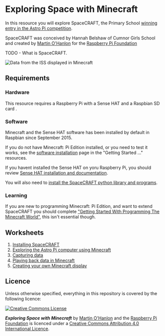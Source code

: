 # Exploring Space with Minecraft

In this resource you will explore SpaceCRAFT, the Primary School [winning entry in the Astro Pi competition](https://astro-pi.org/competition/winners/).

SpaceCRAFT was conceived by Hannah Belshaw of Cumnor Girls School and created by [Martin O'Hanlon](http://www.stuffaboutcode.com) for the [Raspberry Pi Foundation](https://www.raspberrypi.org) 

TODO - What is SpaceCRAFT.

![Data from the ISS displayed in Minecraft](../images/spacecraft.png)

## Requirements

### Hardware

This resource requires a Raspberry Pi with a Sense HAT and a Raspbian SD card .

### Software

Minecraft and the Sense HAT software has been installed by default in Raspbian since September 2015.

If you do not have Minecraft: Pi Edition installed, or you need to test it works, see the [software installation](http://www.raspberrypi.org/learning/getting-started-with-minecraft-pi/software.md) page in the "Getting Started ..." resources.

If you havent installed the Sense HAT on yoru Raspberry Pi, you should review [Sense HAT installation and documentation](https://www.raspberrypi.org/documentation/hardware/sense-hat/).

You will also need to [install the SpaceCRAFT python library and programs](installspacecraft.md).

### Learning

If you are new to programming Minecraft: Pi Edition, and want to extend SpaceCRAFT you should complete ["Getting Started With Programming The Minecraft World"](http://www.raspberrypi.org/learning/getting-started-with-minecraft-pi/), this isn't essential though.

## Worksheets

1. [Installing SpaceCRAFT](worksheets/installspacecraft.md)
2. [Exploring the Astro Pi computer using Minecraft](worksheets/interactiveastropi.md)
3. [Capturing data](worksheets/capturingdata.md)
4. [Playing back data in Minecraft](worksheets/playbackdata.md)
5. [Creating your own Minecraft display](worksheets/minecraftdisplay.md)

## Licence

Unless otherwise specified, everything in this repository is covered by the following licence:

[![Creative Commons License](http://i.creativecommons.org/l/by-sa/4.0/88x31.png)](http://creativecommons.org/licenses/by-sa/4.0/)

***Exploring Space with Minecraft*** by [Martin O'Hanlon](http://www.stuffaboutcode.com) and the [Raspberry Pi Foundation](http://www.raspberrypi.org) is licenced under a [Creative Commons Attribution 4.0 International Licence](http://creativecommons.org/licenses/by-sa/4.0/).
